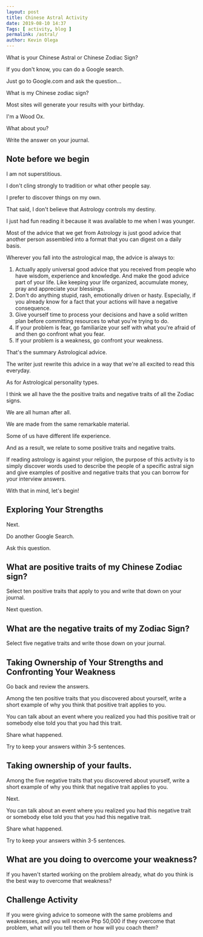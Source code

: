 ```yaml
--- 
layout: post 
title: Chinese Astral Activity
date: 2019-08-10 14:37
Tags: [ activity, blog ]
permalink: /astral/ 
author: Kevin Olega 
--- 
```

What is your Chinese Astral or Chinese Zodiac Sign?

If you don't know, you can do a Google search.

Just go to Google.com and ask the question... 

What is my Chinese zodiac sign?

Most sites will generate your results with your birthday.

I'm a Wood Ox.

What about you?

Write the answer on your journal.

## Note before we begin

I am not superstitious. 

I don't cling strongly to tradition or what other people say.

I prefer to discover things on my own.

That said, I don't believe that Astrology controls my destiny.

I just had fun reading it because it was available to me when I was younger.

Most of the advice that we get from Astrology is just good advice that another person assembled into a format that you can digest on a daily basis.

Wherever you fall into the astrological map, the advice is always to:

1. Actually apply universal good advice that you received from people who have wisdom, experience and knowledge. And make the good advice part of your life. Like keeping your life organized, accumulate money, pray and appreciate your blessings.
2. Don't do anything stupid, rash, emotionally driven or hasty. Especially, if you already know for a fact that your actions will have a negative consequence.
3. Give yourself time to process your decisions and have a solid written plan before committing resources to what you're trying to do.
4. If your problem is fear, go familiarize your self with what you're afraid of and then go confront what you fear.
5. If your problem is a weakness, go confront your weakness.

That's the summary Astrological advice.

The writer just rewrite this advice in a way that we're all excited to read this everyday.

As for Astrological personality types.

I think we all have the the positive traits and negative traits of all the Zodiac signs.

We are all human after all.

We are made from the same remarkable material.

Some of us have different life experience.

And as a result, we relate to some positive traits and negative traits.

If reading astrology is against your religion, the purpose of this activity is to simply discover words used to describe the people of a specific astral sign and give examples of positive and negative traits that you can borrow for your interview answers.

With that in mind, let's begin!

## Exploring Your Strengths

Next.

Do another Google Search.

Ask this question.

## What are positive traits of my Chinese Zodiac sign?

Select ten positive traits that apply to you and write that down on your journal.

Next question.

## What are the negative traits of my Zodiac Sign?

Select five negative traits and write those down on your journal.

## Taking Ownership of Your Strengths and Confronting Your Weakness

Go back and review the answers.

Among the ten positive traits that you discovered about yourself, write a short example of why you think that positive trait applies to you.

You can talk about an event where you realized you had this positive trait or somebody else told you that you had this trait. 

Share what happened.

Try to keep your answers within 3-5 sentences.

## Taking ownership of your faults.

Among the five negative traits that you discovered about yourself, write a short example of why you think that negative trait applies to you.

Next.

You can talk about an event where you realized you had this negative trait or somebody else told you that you had this negative trait. 

Share what happened.

Try to keep your answers within 3-5 sentences.

## What are you doing to overcome your weakness?

If you haven't started working on the problem already, what do you think is the best way to overcome that weakness?

## Challenge Activity

If you were giving advice to someone with the same problems and weaknesses, and you will receive Php 50,000 if they overcome that problem, what will you tell them or how will you coach them?